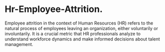 # Hr-Employee-Attrition.
Employee attrition in the context of Human Resources (HR) refers to the natural process of employees leaving an organization, either voluntarily or involuntarily. It is a crucial metric that HR professionals analyze to understand workforce dynamics and make informed decisions about talent management.
